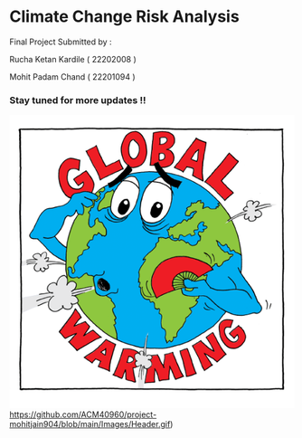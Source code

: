 # Climate Change Risk Analysis

Final Project Submitted by :

Rucha Ketan Kardile ( 22202008 )

Mohit Padam Chand ( 22201094 )

### Stay tuned for more updates !!

![](https://github.com/ACM40960/project-mohitjain904/blob/main/Images/Header.gif)https://github.com/ACM40960/project-mohitjain904/blob/main/Images/Header.gif)
